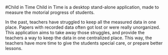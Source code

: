 #Child in Time
Child in Time is a desktop stand-alone application, made to measure the
motorial progress of students.

In the past, teachers have struggled to keep all the measured data in one
place. Papers with recorded data often got lost or were really unorganized.
This application aims to take away those struggles, and provide the teachers a
way to keep the data in one centralized place. This way, the teachers have more
time to give the students special care, or prepare better lessons.
